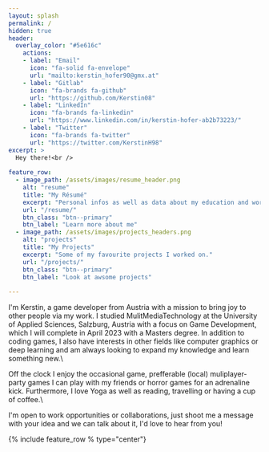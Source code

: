 ```yaml
---
layout: splash
permalink: /
hidden: true
header:
  overlay_color: "#5e616c"
    actions:
    - label: "Email"
      icon: "fa-solid fa-envelope"
      url: "mailto:kerstin_hofer90@gmx.at"
    - label: "Gitlab"
      icon: "fa-brands fa-github"
      url: "https://github.com/Kerstin08"
    - label: "LinkedIn"
      icon: "fa-brands fa-linkedin"
      url: "https://www.linkedin.com/in/kerstin-hofer-ab2b73223/"
    - label: "Twitter"
      icon: "fa-brands fa-twitter"
      url: "https://twitter.com/KerstinH98"
excerpt: >
  Hey there!<br />
  
feature_row:
  - image_path: /assets/images/resume_header.png
    alt: "resume"
    title: "My Résumé"
    excerpt: "Personal infos as well as data about my education and work experiance."
    url: "/resume/"
    btn_class: "btn--primary"
    btn_label: "Learn more about me"
  - image_path: /assets/images/projects_headers.png
    alt: "projects"
    title: "My Projects"
    excerpt: "Some of my favourite projects I worked on."
    url: "/projects/"
    btn_class: "btn--primary"
    btn_label: "Look at awsome projects"
    
---
```

I'm Kerstin, a game developer from Austria with a mission to bring joy to other people via my work. I studied 
MulitMediaTechnology at the University of Applied Sciences, Salzburg, Austria with a focus on Game Development,
which I will complete in April 2023 with a Masters degree. 
In addition to coding games, I also have interests in other fields like computer graphics or deep learning and 
am always looking to expand my knowledge and learn something new.\\

Off the clock I enjoy the occasional game, prefferable (local) muliplayer-party games I can play
with my friends or horror games for an adrenaline kick.
Furthermore, I love Yoga as well as reading, travelling or having a cup of coffee.\\

I'm open to work opportunities or collaborations, just shoot me a message with your idea and we can talk about it,
I'd love to hear from you!

{% include feature_row % type="center"}
